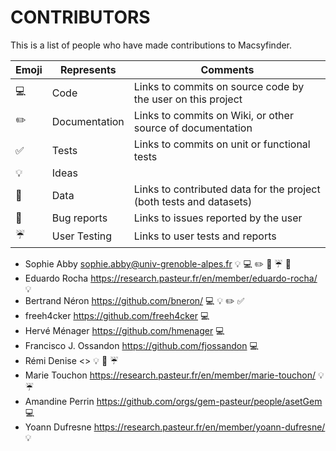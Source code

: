CONTRIBUTORS
============

This is a list of people who have made contributions to Macsyfinder.


| Emoji             | Represents    | Comments                                                            |
|-------------------|---------------|---------------------------------------------------------------------|
|:computer:         | Code          | Links to commits on source code by the user on this project         |
|:pencil2:          | Documentation | Links to commits on Wiki, or other source of documentation          |
|:white_check_mark: | Tests         | Links to commits on unit or functional tests                        |
|:bulb:             | Ideas         |                                                                     |
|:file_folder:      | Data          | Links to contributed data for the project (both tests and datasets) |
|:bug:              | Bug reports   | Links to issues reported by the user                                |
|:umbrella:         | User Testing  | Links to user tests and reports                                     |


* Sophie Abby <sophie.abby@univ-grenoble-alpes.fr> :bulb: :computer: :pencil2: :file_folder: :umbrella: :bug:
* Eduardo Rocha <https://research.pasteur.fr/en/member/eduardo-rocha/> :bulb:  
* Bertrand Néron <https://github.com/bneron/> :computer: :bulb: :pencil2: :white_check_mark: 
* freeh4cker <https://github.com/freeh4cker> :computer:
* Hervé Ménager <https://github.com/hmenager> :computer:
* Francisco J. Ossandon <https://github.com/fjossandon> :computer:
* Rémi Denise <> :bulb: :file_folder: :umbrella:
* Marie Touchon <https://research.pasteur.fr/en/member/marie-touchon/> :bulb: :umbrella:
* Amandine Perrin <https://github.com/orgs/gem-pasteur/people/asetGem> :computer:
* Yoann Dufresne <https://research.pasteur.fr/en/member/yoann-dufresne/> :bulb:

